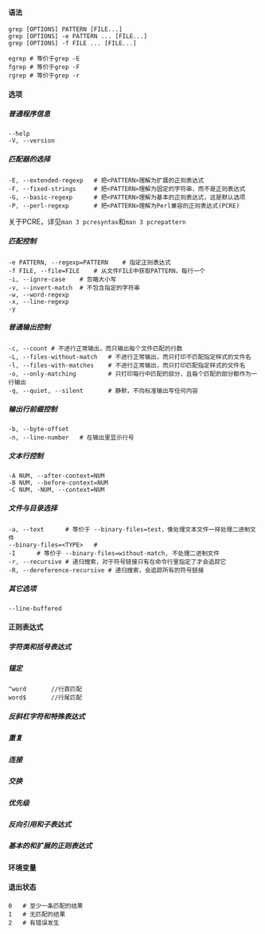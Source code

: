 #### 语法

```
grep [OPTIONS] PATTERN [FILE...]
grep [OPTIONS] -e PATTERN ... [FILE...]
grep [OPTIONS] -f FILE ... [FILE...]
```

```
egrep # 等价于grep -E
fgrep # 等价于grep -F
rgrep # 等价于grep -r
```

#### 选项

##### 普通程序信息

```
--help
-V, --version
```

##### 匹配器的选择

```
-E, --extended-regexp	# 把<PATTERN>理解为扩展的正则表达式
-F, --fixed-strings		# 把<PATTERN>理解为固定的字符串，而不是正则表达式
-G, --basic-regexp		# 把<PATTERN>理解为基本的正则表达式，这是默认选项
-P, --perl-regexp		# 把<PATTERN>理解为Perl兼容的正则表达式(PCRE)
```

关于PCRE，详见`man 3 pcresyntax`和`man 3 pcrepattern`

##### 匹配控制

```
-e PATTERN, --regexp=PATTERN	# 指定正则表达式
-f FILE, --file=FILE	# 从文件FILE中获取PATTERN，每行一个
-i, --ignre-case	# 忽略大小写
-v, --invert-match	# 不包含指定的字符串
-w, --word-regexp
-x, --line-regexp
-y
```

##### 普通输出控制

```
-c, --count	# 不进行正常输出，而只输出每个文件匹配的行数
-L, --files-without-match	# 不进行正常输出，而只打印不匹配指定样式的文件名
-l, --files-with-matches	# 不进行正常输出，而只打印匹配指定样式的文件名
-o, --only-matching			# 只打印每行中匹配的部分，且每个匹配的部分都作为一行输出
-q, --quiet, --silent		# 静默，不向标准输出写任何内容
```

##### 输出行前缀控制

```
-b, --byte-offset
-n, --line-number	# 在输出里显示行号
```

##### 文本行控制

```
-A NUM, --after-context=NUM
-B NUM, --before-context=NUM
-C NUM, -NUM, --context=NUM
```

##### 文件与目录选择

```
-a, --text		# 等价于 --binary-files=test，像处理文本文件一样处理二进制文件
--binary-files=<TYPE>	# 
-I		# 等价于 --binary-files=without-match, 不处理二进制文件
-r, --recursive	# 递归搜索，对于符号链接只有在命令行里指定了才会追踪它
-R, --dereference-recursive	# 递归搜索，会追踪所有的符号链接
```

##### 其它选项

```
--line-buffered
```



#### 正则表达式

##### 字符类和括号表达式

##### 锚定

```
^word		//行首匹配
word$		//行尾匹配
```



##### 反斜杠字符和特殊表达式

##### 重复

##### 连接

##### 交换

##### 优先级

##### 反向引用和子表达式

##### 基本的和扩展的正则表达式

#### 环境变量

#### 退出状态

```
0	# 至少一条匹配的结果
1	# 无匹配的结果
2	# 有错误发生
```




